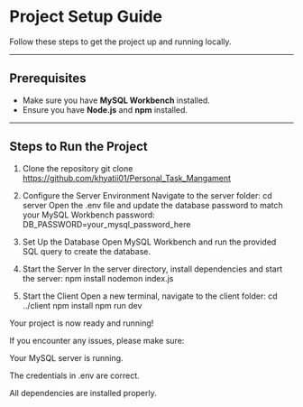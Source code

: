 # Project Setup Guide

Follow these steps to get the project up and running locally.

---

## Prerequisites

- Make sure you have **MySQL Workbench** installed.
- Ensure you have **Node.js** and **npm** installed.

---

## Steps to Run the Project

1. Clone the repository
   git clone https://github.com/khyatii01/Personal_Task_Mangament

2. Configure the Server Environment
Navigate to the server folder:  cd server
Open the .env file and update the database password to match your MySQL Workbench password:  DB_PASSWORD=your_mysql_password_here

3. Set Up the Database
Open MySQL Workbench and run the provided SQL query to create the database.

4. Start the Server
In the server directory, install dependencies and start the server:
npm install
nodemon index.js

5. Start the Client
Open a new terminal, navigate to the client folder:
cd ../client
npm install
npm run dev

Your project is now ready and running!

If you encounter any issues, please make sure:

Your MySQL server is running.

The credentials in .env are correct.

All dependencies are installed properly.



